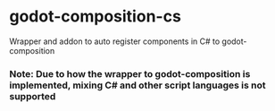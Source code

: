 # godot-composition-cs
Wrapper and addon to auto register components in C# to godot-composition

### Note: Due to how the wrapper to godot-composition is implemented, mixing C# and other script languages is not supported